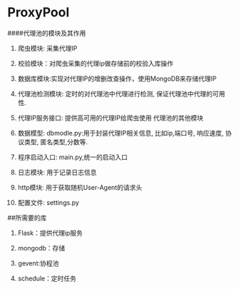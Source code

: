 # ProxyPool



####代理池的模块及其作用

1. 爬虫模块: 采集代理IP

2. 校验模块：对爬虫采集的代理ip做存储前的校验入库操作

3. 数据库模块:实现对代理IP的增删改查操作，使用MongoDB来存储代理IP
4. 代理池检测模块: 定时的对代理池中代理进行检测, 保证代理池中代理的可用性.

5. 代理IP服务接口: 提供高可用的代理IP给爬虫使用
代理池的其他模块

6. 数据模型: dbmodle.py:用于封装代理IP相关信息, 比如ip,端口号, 响应速度, 协议类型, 匿名类型,分数等.

7. 程序启动入口: main.py,统一的启动入口

8. 日志模块: 用于记录日志信息

9. http模块: 用于获取随机User-Agent的请求头

10. 配置文件: settings.py

##所需要的库

1. Flask：提供代理ip服务

2. mongodb：存储

3. gevent:协程池

4. schedule：定时任务

